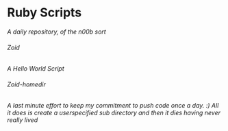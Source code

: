 # Ruby Scripts 

*A daily repository, of the n00b sort*


###### Zoid
*A Hello World Script*

###### Zoid-homedir
*A last minute effort to keep my commitment to push code once a day. :)*
*All it does is create a userspecified sub directory and then it dies having never really lived*


